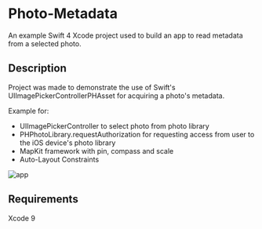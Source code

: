 # Photo-Metadata


An example Swift 4 Xcode project used to build an app to read metadata from a selected photo. 

## Description
Project was made to demonstrate the use of Swift's UIImagePickerControllerPHAsset for acquiring a photo's metadata. 

Example for: 
  * UIImagePickerController to select photo from photo library
  * PHPhotoLibrary.requestAuthorization for requesting access from user to the iOS device's photo library
  * MapKit framework with pin, compass and scale
  * Auto-Layout Constraints

![app](https://user-images.githubusercontent.com/1095864/35654942-14801a2e-06b5-11e8-9f0f-41607658c849.png)

## Requirements
Xcode 9

